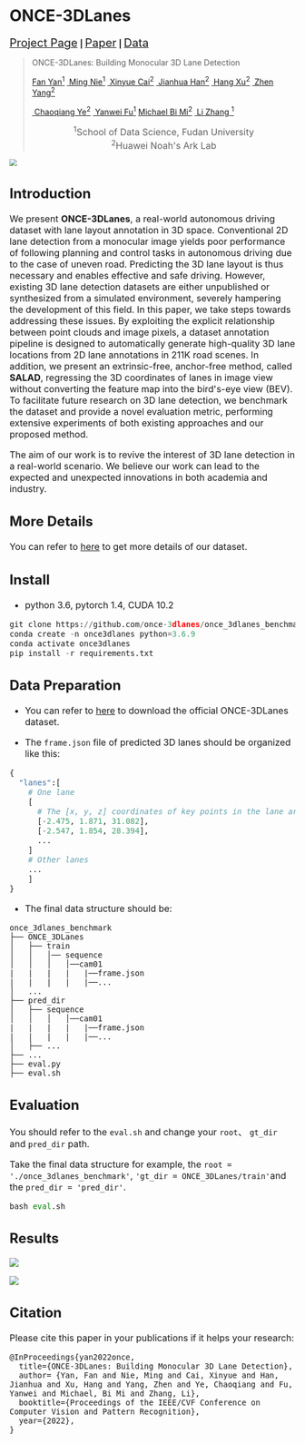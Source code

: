 # ONCE-3DLanes

[<span style='font-size: 20px'>Project Page</span>](https://once-3dlanes.github.io/) **|** [<span style='font-size: 20px'>Paper</span>]() **|** [<span style='font-size: 20px'>Data</span>](https://drive.google.com/file/d/1-blzGV6Q0R-6aa0dsRHjR9kKiA5o5bqv/view)



>ONCE-3DLanes: Building Monocular 3D Lane Detection
>
><a href="https://fudan-zvg.github.io/"> Fan Yan<sup>1</sup></a>  <a href="https://fudan-zvg.github.io/"> Ming Nie<sup>1</sup></a>  <a href="https://scholar.google.com/citations?hl=zh-CN&user=_L4ZS9MAAAAJ"> Xinyue Cai<sup>2</sup></a>  <a href="https://scholar.google.com/citations?hl=zh-CN&user=OEPMQEMAAAAJ"> Jianhua Han<sup>2</sup></a>  <a href="https://xuhangcn.github.io/"> Hang Xu<sup>2</sup></a>  <a href="https://scholar.google.com/citations?hl=zh-CN&user=tDjRkvcAAAAJ"> Zhen Yang<sup>2</sup></a> 
>
><a href="https://openreview.net/profile?id=~Chaoqiang_Ye1"> Chaoqiang Ye<sup>2</sup></a>  <a href="https://yanweifu.github.io/"> Yanwei Fu<sup>1</sup></a>   <a href=""> Michael Bi Mi<sup>2</sup></a> <a href="https://www.robots.ox.ac.uk/~lz/"> Li Zhang <sup>1</sup></a> 
>
><center><font size="3"><sup>1</sup>School of Data Science, Fudan University	</center>
><center><font size="3"><sup>2</sup>Huawei Noah's Ark Lab		</center>

<img src="C:\Users\Ivan\Desktop\cvpr\once3dlanes_example.png" style="zoom:80%;" />



## Introduction

We present **ONCE-3DLanes**, a real-world autonomous driving dataset with lane layout annotation in 3D space. Conventional 2D lane detection from a monocular image yields poor performance of following planning and control tasks in autonomous driving due to the case of uneven road. Predicting the 3D lane layout is thus necessary and enables effective and safe driving. However, existing 3D lane detection datasets are either unpublished or synthesized from a simulated environment, severely hampering the development of this field. In this paper, we take steps towards addressing these issues. By exploiting the explicit relationship between point clouds and image pixels, a dataset annotation pipeline is designed to automatically generate high-quality 3D lane locations from 2D lane annotations in 211K road scenes. In addition, we present an extrinsic-free, anchor-free method, called **SALAD**, regressing the 3D coordinates of lanes in image view without converting the feature map into the bird's-eye view (BEV).  To facilitate future research on 3D lane detection, we benchmark the dataset and provide a novel evaluation metric, performing extensive experiments of both existing approaches and our proposed method.

The aim of our work is to revive the interest of 3D lane detection in a real-world scenario.
We believe our work can lead to the expected and unexpected innovations in both academia and industry.

## More Details

You can refer to [here](https://once-3dlanes.github.io/3dlanes/) to get more details of our dataset.

## Install

- python 3.6, pytorch 1.4,  CUDA 10.2

```python
git clone https://github.com/once-3dlanes/once_3dlanes_benchmark.git
conda create -n once3dlanes python=3.6.9
conda activate once3dlanes
pip install -r requirements.txt
```

## Data Preparation

- You can refer to [here](https://once-3dlanes.github.io/3dlanes/) to download the official ONCE-3DLanes dataset.

- The `frame.json` file of predicted 3D lanes should be organized like this:

```python
{
  "lanes":[
    # One lane 
    [ 
      # The [x, y, z] coordinates of key points in the lane are listed as follows.
      [-2.475, 1.871, 31.082],
      [-2.547, 1.854, 28.394],        
      ...
    ]
    # Other lanes
    ...
    ]
}
```

- The final data structure should be:

```
once_3dlanes_benchmark
├── ONCE_3DLanes
│   ├── train
│   │   │── sequence
│   │   │   │──cam01 
|   |   |   |	|──frame.json
|   |   |   |	|──...
│   ...
├── pred_dir
│   ├── sequence
│   │   │   │──cam01 
|   |   |   |	|──frame.json
|   |   |   |	|──...
│   ├── ...
├── ...
├── eval.py
├── eval.sh
```

## Evaluation

You should refer to the `eval.sh` and change your `root`、 `gt_dir` and `pred_dir` path.

Take the final data structure for example, the `root = './once_3dlanes_benchmark'`, `'gt_dir = ONCE_3DLanes/train'`and the `pred_dir = 'pred_dir'`.

```python
bash eval.sh
```

## Results

![](https://s2.loli.net/2022/04/21/klh8yCZnW1bX67f.png)

![](https://s2.loli.net/2022/04/21/xRrYPdJacmEbQyB.png)

## Citation

Please cite this paper in your publications if it helps your research:

```
@InProceedings{yan2022once,
  title={ONCE-3DLanes: Building Monocular 3D Lane Detection},
  author= {Yan, Fan and Nie, Ming and Cai, Xinyue and Han, Jianhua and Xu, Hang and Yang, Zhen and Ye, Chaoqiang and Fu, Yanwei and Michael, Bi Mi and Zhang, Li},
  booktitle={Proceedings of the IEEE/CVF Conference on Computer Vision and Pattern Recognition},
  year={2022},
}
```

